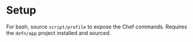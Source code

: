Setup
=====

For bash, source `script/profile` to expose the Chef commands.  Requires the
`defn/app` project installed and sourced.
